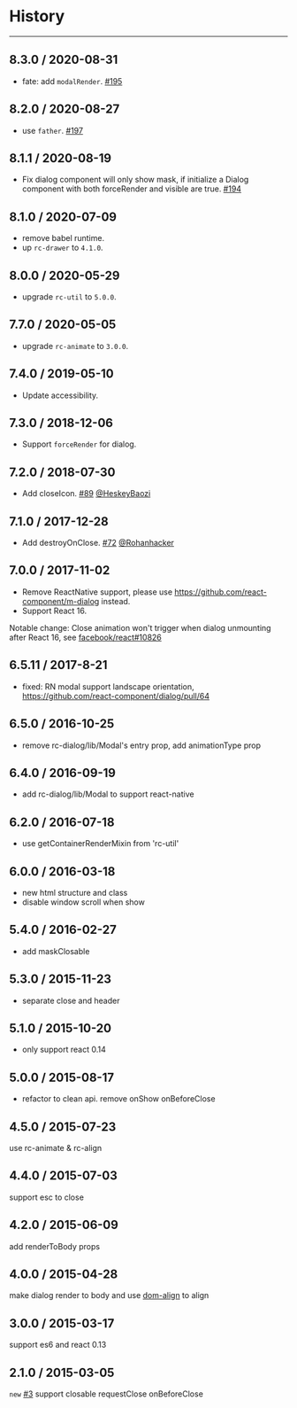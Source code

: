 # History
----
## 8.3.0 / 2020-08-31
- fate: add `modalRender`. [#195](https://github.com/react-component/dialog/pull/195)

## 8.2.0 / 2020-08-27
- use `father`. [#197](https://github.com/react-component/dialog/pull/197)

## 8.1.1 / 2020-08-19

- Fix dialog component will only show mask, if initialize a Dialog component with both forceRender and visible are true. [#194](https://github.com/react-component/dialog/pull/194)

## 8.1.0 / 2020-07-09

- remove babel runtime.
- up `rc-drawer` to `4.1.0`.

## 8.0.0 / 2020-05-29

- upgrade `rc-util` to `5.0.0`.

## 7.7.0 / 2020-05-05

- upgrade `rc-animate` to `3.0.0`.

## 7.4.0 / 2019-05-10

- Update accessibility.

## 7.3.0 / 2018-12-06

- Support `forceRender` for dialog.

## 7.2.0 / 2018-07-30

- Add closeIcon. [#89](*https://github.com/react-component/dialog/pull/89) [@HeskeyBaozi ](https://github.com/HeskeyBaozi)

## 7.1.0 / 2017-12-28

- Add destroyOnClose. [#72](https://github.com/react-component/dialog/pull/72) [@Rohanhacker](https://github.com/Rohanhacker)

## 7.0.0 / 2017-11-02


- Remove ReactNative support, please use https://github.com/react-component/m-dialog instead.
- Support React 16.

Notable change: Close animation won't trigger when dialog unmounting after React 16, see [facebook/react#10826](https://github.com/facebook/react/issues/10826)

## 6.5.11 / 2017-8-21

- fixed: RN modal support landscape orientation, https://github.com/react-component/dialog/pull/64

## 6.5.0 / 2016-10-25

- remove rc-dialog/lib/Modal's entry prop, add animationType prop

## 6.4.0 / 2016-09-19

- add rc-dialog/lib/Modal to support react-native

## 6.2.0 / 2016-07-18

- use getContainerRenderMixin from 'rc-util'

## 6.0.0 / 2016-03-18

- new html structure and class
- disable window scroll when show

## 5.4.0 / 2016-02-27

- add maskClosable

## 5.3.0 / 2015-11-23

- separate close and header

## 5.1.0 / 2015-10-20

- only support react 0.14

## 5.0.0 / 2015-08-17

- refactor to clean api. remove onShow onBeforeClose

## 4.5.0 / 2015-07-23

use rc-animate & rc-align

## 4.4.0 / 2015-07-03

support esc to close

## 4.2.0 / 2015-06-09

add renderToBody props

## 4.0.0 / 2015-04-28

make dialog render to body and use [dom-align](https://github.com/yiminghe/dom-align) to align

## 3.0.0 / 2015-03-17

support es6 and react 0.13

## 2.1.0 / 2015-03-05

`new` [#3](https://github.com/react-component/dialog/issues/3) support closable requestClose onBeforeClose
